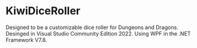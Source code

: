 # KiwiDiceRoller
Designed to be a customizable dice roller for Dungeons and Dragons.
Desinged in Visual Studio Community Edition 2022. Using WPF in the .NET Framework V7.8.
